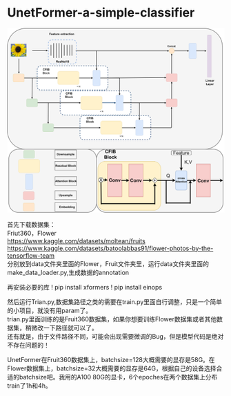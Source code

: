 # UnetFormer-a-simple-classifier


![UnetFormer](https://github.com/Lioely/UnetFormer-a-simple-classifier/blob/main/unetformer.png)


首先下载数据集：\
Friut360，Flower\
https://www.kaggle.com/datasets/moltean/fruits \
https://www.kaggle.com/datasets/batoolabbas91/flower-photos-by-the-tensorflow-team \
分别放到data文件夹里面的Flower，Fruit文件夹里，运行data文件夹里面的make_data_loader.py,生成数据的annotation

再安装必要的库
! pip install xformers
! pip install einops


然后运行Trian.py,数据集路径之类的需要在train.py里面自行调整，只是一个简单的小项目，就没有用param了。\
trian.py里面训练的是Fruit360数据集，如果你想要训练Flower数据集或者其他数据集，稍微改一下路径就可以了。\
还有就是，由于文件路径不同，可能会出现需要微调的Bug，但是模型代码是绝对不存在问题的！

UnetFormer在Fruit360数据集上，batchsize=128大概需要的显存是58G。在Flower数据集上，batchsize=32大概需要的显存是64G，根据自己的设备选择合适的batchsize吧。我用的A100 80G的显卡，6个epoches在两个数据集上分布train了1h和4h。

